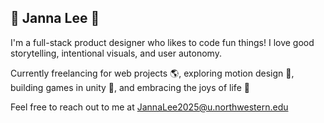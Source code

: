 ## 🪼 Janna Lee 🪼

I'm a full-stack product designer who likes to code fun things! 
I love good storytelling, intentional visuals, and user autonomy.

Currently freelancing for web projects 🌎, exploring motion design 💃, building games in unity 👾, and embracing the joys of life 🌱

Feel free to reach out to me at JannaLee2025@u.northwestern.edu
